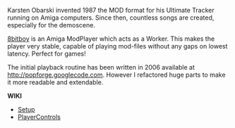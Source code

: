 Karsten Obarski invented 1987 the MOD format for his Ultimate Tracker running on Amiga computers.
Since then, countless songs are created, especially for the demoscene.

[8bitboy](http://8bitboy.popforge.de/) is an Amiga ModPlayer which acts as a Worker. This makes the player very stable, capable of playing mod-files without any gaps on lowest latency. Perfect for games!

The initial playback routine has been written in 2006 available at http://popforge.googlecode.com. However I refactored huge parts to make it more readable and extendable.

**WIKI**
  * [Setup](https://code.google.com/p/8bitboy/wiki/Setup)
  * [PlayerControls](https://code.google.com/p/8bitboy/wiki/PlayerControls)